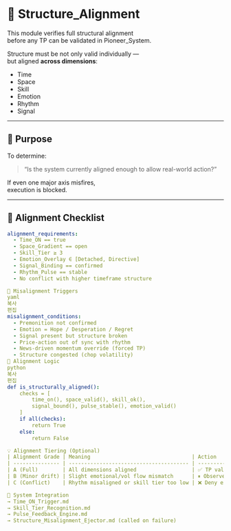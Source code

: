 # 🧭 Structure_Alignment

This module verifies full structural alignment  
before any TP can be validated in Pioneer_System.

Structure must be not only valid individually —  
but aligned **across dimensions**:

- Time  
- Space  
- Skill  
- Emotion  
- Rhythm  
- Signal

---

## 🎯 Purpose

To determine:

> “Is the system currently aligned enough to allow real-world action?”

If even one major axis misfires,  
execution is blocked.

---

## 🧬 Alignment Checklist

```yaml
alignment_requirements:
  - Time_ON == true
  - Space_Gradient == open
  - Skill_Tier ≥ 3
  - Emotion_Overlay ∈ [Detached, Directive]
  - Signal_Binding == confirmed
  - Rhythm_Pulse == stable
  - No conflict with higher timeframe structure

🚫 Misalignment Triggers
yaml
복사
편집
misalignment_conditions:
  - Premonition not confirmed
  - Emotion = Hope / Desperation / Regret
  - Signal present but structure broken
  - Price-action out of sync with rhythm
  - News-driven momentum override (forced TP)
  - Structure congested (chop volatility)
🧠 Alignment Logic
python
복사
편집
def is_structurally_aligned():
    checks = [
        time_on(), space_valid(), skill_ok(),
        signal_bound(), pulse_stable(), emotion_valid()
    ]
    if all(checks):
        return True
    else:
        return False

💡 Alignment Tiering (Optional)
| Alignment Grade | Meaning                                 | Action           |
| --------------- | --------------------------------------- | ---------------- |
| A (Full)        | All dimensions aligned                  | ✅ TP valid       |
| B (Minor drift) | Slight emotional/vol flow mismatch      | ⏸ Observe only   |
| C (Conflict)    | Rhythm misaligned or skill tier too low | ❌ Deny execution |

🔗 System Integration
→ Time_ON_Trigger.md
→ Skill_Tier_Recognition.md
→ Pulse_Feedback_Engine.md
→ Structure_Misalignment_Ejector.md (called on failure)
